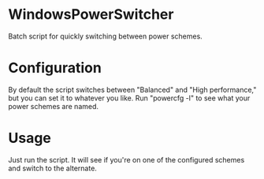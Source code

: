 # WindowsPowerSwitcher
Batch script for quickly switching between power schemes.

# Configuration
By default the script switches between "Balanced" and "High performance," but you can set it to whatever you like.
Run "powercfg -l" to see what your power schemes are named.

# Usage
Just run the script. It will see if you're on one of the configured schemes and switch to the alternate.
